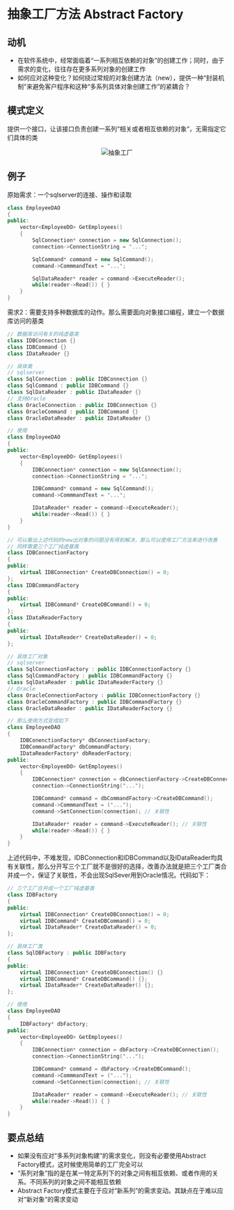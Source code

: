 # 抽象工厂方法 Abstract Factory

## 动机

- 在软件系统中，经常面临着“一系列相互依赖的对象”的创建工作；同时，由于需求的变化，往往存在更多系列对象的创建工作
- 如何应对这种变化？如何绕过常规的对象创建方法（new），提供一种“封装机制”来避免客户程序和这种“多系列具体对象创建工作”的紧耦合？

## 模式定义

提供一个接口，让该接口负责创建一系列“相关或者相互依赖的对象”，无需指定它们具体的类

<div align="center"><img src="./images/抽象工厂.png" alt="抽象工厂" height= width= /></div>

## 例子

原始需求：一个sqlserver的连接、操作和读取

```cpp
class EmployeeDAO
{
public:
    vector<EmployeeDO> GetEmployees()
    {
        SqlConnection* connection = new SqlConnection();
        connection->ConnectionString = "...";

        SqlCommand* command = new SqlCommand();
        command->CommmandText = "...";

        SqlDataReader* reader = command->ExecuteReader();
        while(reader->Read()) { }
    }
}
```

需求2：需要支持多种数据库的动作。那么需要面向对象接口编程，建立一个数据库访问的基类

```cpp
// 数据库访问有关的纯虚基类
class IDBConnection {}
class IDBCommand {}
class IDataReader {}

// 具体类
// sqlserver
class SqlConnection : public IDBConnection {}
class SqlCommand : public IDBCommand {}
class SqlDataReader : public IDataReader {}
// 支持Oracle
class OracleConnection : public IDBConnection {}
class OracleCommand : public IDBCommand {}
class OracleDataReader : public IDataReader {}

// 使用
class EmployeeDAO
{
public:
    vector<EmployeeDO> GetEmployees()
    {
        IDBConnection* connection = new SqlConnection();
        connection->ConnectionString = "...";

        IDBCommand* command = new SqlCommand();
        command->CommmandText = "...";

        IDataReader* reader = command->ExecuteReader();
        while(reader->Read()) { }
    }
}

// 可以看出上述代码的new出对象的问题没有得到解决，那么可以使用工厂方法来进行改善
// 同样需要三个工厂纯虚基类
class IDBConnectionFactory
{
public:
    virtual IDBConnection* CreateDBConnection() = 0;
};
class IDBCommandFactory
{
public:
    virtual IDBCommand* CreateDBCommand() = 0;
};
class IDataReaderFactory
{
public:
    virtual IDataReader* CreateDataReader() = 0;
};

// 具体工厂对象
// sqlserver
class SqlConnectionFactory : public IDBConnectionFactory {}
class SqlCommandFactory : public IDBCommandFactory {}
class SqlDataReader : public IDataReaderFactory {}
// Oracle
class OracleConnectionFactory : public IDBConnectionFactory {}
class OracleCommandFactory : public IDBCommandFactory {}
class OracleDataReader : public IDataReaderFactory {}

// 那么使用方式变成如下
class EmployeeDAO
{
    IDBConenctionFactory* dbConnectionFactory;
    IDBCommandFactory* dbCommandFactory;
    IDataReaderFactory* dbReaderFactory;
public:
    vector<EmployeeDO> GetEmployees()
    {
        IDBConnection* connection = dbConnectionFactory->CreateDBConnection();
        connection->ConnectionString("...");

        IDBCommand* command = dbCommandFactory->CreateDBCommand();
        command->CommmandText = ("...");
        command->SetConnection(connection); // 关联性

        IDataReader* reader = command->ExecuteReader(); // 关联性
        while(reader->Read()) { }
    }
}
```

上述代码中，不难发现，IDBConnection和IDBCommand以及IDataReader均具有关联性，那么分开写三个工厂就不是很好的选择，改善办法就是把三个工厂类合并成一个，保证了关联性，不会出现SqlSever用到Oracle情况。代码如下：

```cpp
// 三个工厂合并成一个工厂纯虚基类
class IDBFactory
{
public:
    virtual IDBConnection* CreateDBConnection() = 0;
    virtual IDBCommand* CreateDBCommand() = 0;
    virtual IDataReader* CreateDataReader() = 0;
};

// 具体工厂类
class SqlDBFactory : public IDBFactory
{
public:
    virtual IDBConnection* CreateDBConnection() {}
    virtual IDBCommand* CreateDBCommand() {};
    virtual IDataReader* CreateDataReader() {};
};

// 使用
class EmployeeDAO
{
    IDBFactory* dbFactory;
public:
    vector<EmployeeDO> GetEmployees()
    {
        IDBConnection* connection = dbFactory->CreateDBConnection();
        connection->ConnectionString("...");

        IDBCommand* command = dbFactory->CreateDBCommand();
        command->CommmandText = ("...");
        command->SetConnection(connection); // 关联性

        IDataReader* reader = command->ExecuteReader(); // 关联性
        while(reader->Read()) { }
    }
}
```

## 要点总结

- 如果没有应对“多系列对象构建”的需求变化，则没有必要使用Abstract Factory模式，这时候使用简单的工厂完全可以
- “系列对象”指的是在某一特定系列下的对象之间有相互依赖、或者作用的关系。不同系列的对象之间不能相互依赖
- Abstract Factory模式主要在于应对“新系列”的需求变动。其缺点在于难以应对“新对象”的需求变动
